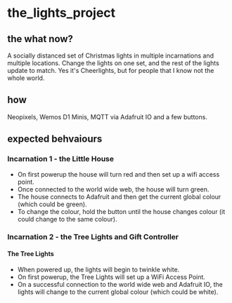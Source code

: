 # the_lights_project
## the what now?
A socially distanced set of Christmas lights in multiple incarnations and multiple locations. Change the lights on one set, and the rest of the lights update to match. Yes it's Cheerlights, but for people that I know not the whole world.
## how
Neopixels, Wemos D1 Minis, MQTT via Adafruit IO and a few buttons.
## expected behvaiours
### Incarnation 1 - the Little House
* On first powerup the house will turn red and then set up a wifi access point. 
* Once connected to the world wide web, the house will turn green. 
* The house connects to Adafruit and then get the current global colour (which could be green).
* To change the colour, hold the button until the house changes colour (it could change to the same colour).
### Incarnation 2 - the Tree Lights and Gift Controller
#### The Tree Lights
* When powered up, the lights will begin to twinkle white.
* On first powerup, the Tree Lights will set up a WiFi Access Point.
* On a successful connection to the world wide web and Adafruit IO, the lights will change to the current global colour (which could be white).
